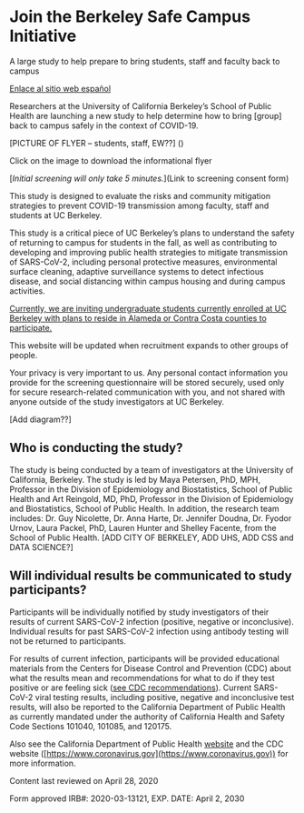 # Join the Berkeley Safe Campus Initiative

A large study to help prepare to bring students, staff and faculty back to campus

[Enlace al sitio web español ]()

Researchers at the University of California Berkeley’s School of
Public Health are launching a new study to help determine how to bring
[group] back to campus safely in the context of COVID-19.

[PICTURE OF FLYER – students, staff, EW??] ()

Click on the image to download the informational flyer

[*Initial screening will only take 5 minutes.*](Link to screening consent form)

This study is designed to evaluate the risks and community mitigation
strategies to prevent COVID-19 transmission among faculty, staff and
students at UC Berkeley.

This study is a critical piece of UC Berkeley’s plans to understand
the safety of returning to campus for students in the fall, as well as
contributing to developing and improving public health strategies to
mitigate transmission of SARS-CoV-2, including personal protective
measures, environmental surface cleaning, adaptive surveillance
systems to detect infectious disease, and social distancing within
campus housing and during campus activities.

[Currently, we are inviting undergraduate students currently enrolled
at UC Berkeley with plans to reside in Alameda or Contra Costa
counties to participate.](students)

This website will be updated when recruitment expands to other groups of people.

Your privacy is very important to us. Any personal contact information you provide for the screening questionnaire will be stored securely, used only for secure research-related communication with you, and not shared with anyone outside of the study investigators at UC Berkeley.

[Add diagram??] 

## Who is conducting the study?

The study is being conducted by a team of investigators at the University of California, Berkeley. The study is led by Maya Petersen, PhD, MPH, Professor in the Division of Epidemiology and Biostatistics, School of Public Health and Art Reingold, MD, PhD, Professor in the Division of Epidemiology and Biostatistics, School of Public Health. In addition, the research team includes: Dr. Guy Nicolette, Dr. Anna Harte, Dr. Jennifer Doudna, Dr. Fyodor Urnov, Laura Packel, PhD, Lauren Hunter and Shelley Facente, from the School of Public Health. [ADD CITY OF BERKELEY, ADD UHS, ADD CSS and DATA SCIENCE?]

## Will individual results be communicated to study participants?

Participants will be individually notified by study investigators of their results of current SARS-CoV-2 infection (positive, negative or inconclusive). Individual results for past SARS-CoV-2 infection using antibody testing will not be returned to participants.

For results of current infection, participants will be provided educational materials from the Centers for Disease Control and Prevention (CDC) about what the results mean and recommendations for what to do if they test positive or are feeling sick ([see CDC recommendations](https://www.cdc.gov/coronavirus/2019-ncov/if-you-are-sick/index.html)). Current SARS-CoV-2 viral testing results, including positive, negative and inconclusive test results, will also be reported to the California Department of Public Health as currently mandated under the authority of California Health and Safety Code Sections 101040, 101085, and 120175.

Also see the California Department of Public Health [website](https://www.cdph.ca.gov/Programs/CID/DCDC/Pages/Immunization/ncov2019.aspx) and the CDC website ([https://www.coronavirus.gov](https://www.coronavirus.gov)) for more information.

Content last reviewed on April 28, 2020

Form approved IRB#: 2020-03-13121, EXP. DATE: April 2, 2030







